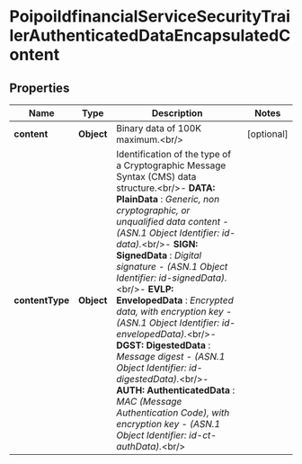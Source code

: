 # PoipoiIdfinancialServiceSecurityTrailerAuthenticatedDataEncapsulatedContent

## Properties
Name | Type | Description | Notes
------------ | ------------- | ------------- | -------------
**content** | **Object** | Binary data of 100K maximum.&lt;br/&gt; |  [optional]
**contentType** | **Object** | Identification of the type of a Cryptographic Message Syntax (CMS) data structure.&lt;br/&gt;- **DATA: PlainData**  : *Generic, non cryptographic, or unqualified data content - (ASN.1 Object Identifier: id-data).*&lt;br/&gt;- **SIGN: SignedData**  : *Digital signature - (ASN.1 Object Identifier: id-signedData).*&lt;br/&gt;- **EVLP: EnvelopedData**  : *Encrypted data, with encryption key - (ASN.1 Object Identifier: id-envelopedData).*&lt;br/&gt;- **DGST: DigestedData**  : *Message digest - (ASN.1 Object Identifier: id-digestedData).*&lt;br/&gt;- **AUTH: AuthenticatedData**  : *MAC (Message Authentication Code), with encryption key - (ASN.1 Object Identifier: id-ct-authData).*&lt;br/&gt; | 

